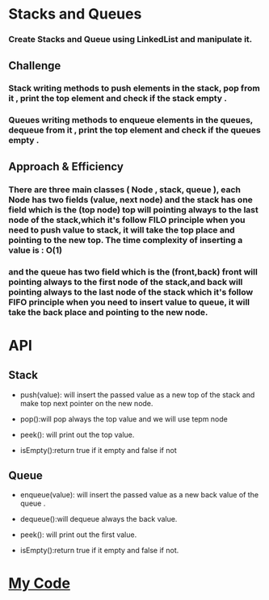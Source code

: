 # Stacks and Queues
 ### Create Stacks and Queue using LinkedList and manipulate it.

## Challenge
### Stack writing methods to push elements in the stack, pop from it , print the top element and check if the stack empty .

### Queues writing methods to enqueue elements in the queues, dequeue from it , print the top element and check if the queues empty .

## Approach & Efficiency
### There are three main classes ( Node , stack, queue ), each Node has two fields (value, next node) and the stack has one field which is the (top node) top will pointing always to the last node of the stack,which it's follow FILO principle when you need to push value to stack, it will take the top place and pointing to the new top. The time complexity of inserting a value is : O(1)

### and the queue has two field which is the (front,back) front will pointing always to the first node of the stack,and back will pointing always to the last node of the stack which it's follow FIFO principle when you need to insert value to queue, it will take the back place and pointing to the new node.

# API
## Stack

* push(value): will insert the passed value as a new top of the stack and make top next pointer on the new node.

* pop():will pop always the top value and we will use tepm node

* peek(): will print out the top value.

* isEmpty():return true if it empty and false if not

## Queue

* enqueue(value): will insert the passed value as a new back value of the queue .

* dequeue():will dequeue always the back value.

* peek(): will print out the first value.

* isEmpty():return true if it empty and false if not.

# [My Code](https://github.com/hashem98/data-structures-and-algorithms/tree/main/Java/StackandQueue)
